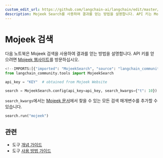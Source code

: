 ```yaml
---
custom_edit_url: https://github.com/langchain-ai/langchain/edit/master/docs/docs/integrations/tools/mojeek_search.ipynb
description: Mojeek Search를 사용하여 결과를 얻는 방법을 설명합니다. API 키는 Mojeek 웹사이트에서 확인하세요.
---
```


# Mojeek 검색

다음 노트북은 Mojeek 검색을 사용하여 결과를 얻는 방법을 설명합니다. API 키를 얻으려면 [Mojeek 웹사이트](https://www.mojeek.com/services/search/web-search-api/)를 방문하십시오.

```python
<!--IMPORTS:[{"imported": "MojeekSearch", "source": "langchain_community.tools", "docs": "https://api.python.langchain.com/en/latest/tools/langchain_community.tools.mojeek_search.tool.MojeekSearch.html", "title": "Mojeek Search"}]-->
from langchain_community.tools import MojeekSearch
```


```python
api_key = "KEY"  # obtained from Mojeek Website
```


```python
search = MojeekSearch.config(api_key=api_key, search_kwargs={"t": 10})
```


`search_kwargs`에서는 [Mojeek 문서](https://www.mojeek.com/support/api/search/request_parameters.html)에서 찾을 수 있는 모든 검색 매개변수를 추가할 수 있습니다.

```python
search.run("mojeek")
```


## 관련

- 도구 [개념 가이드](/docs/concepts/#tools)
- 도구 [사용 방법 가이드](/docs/how_to/#tools)